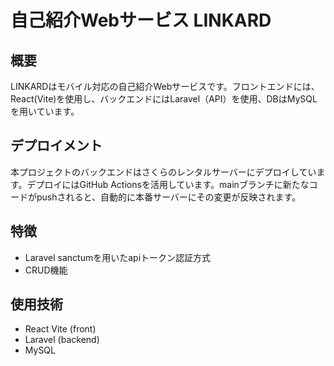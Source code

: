 # 自己紹介Webサービス LINKARD

## 概要

LINKARDはモバイル対応の自己紹介Webサービスです。フロントエンドには、React(Vite)を使用し、バックエンドにはLaravel（API）を使用、DBはMySQLを用いています。

## デプロイメント

本プロジェクトのバックエンドはさくらのレンタルサーバーにデプロイしています。デプロイにはGitHub Actionsを活用しています。mainブランチに新たなコードがpushされると、自動的に本番サーバーにその変更が反映されます。

## 特徴

- Laravel sanctumを用いたapiトークン認証方式
- CRUD機能

## 使用技術

- React Vite (front)
- Laravel (backend)
- MySQL
